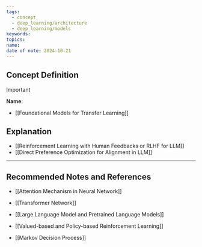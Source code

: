 ```yaml
---
tags:
  - concept
  - deep_learning/architecture
  - deep_learning/models
keywords: 
topics: 
name: 
date of note: 2024-10-21
---
```


## Concept Definition

>[!important]
>**Name**: 



- [[Foundational Models for Transfer Learning]]

## Explanation


- [[Reinforcement Learning with Human Feedbacks or RLHF for LLM]]
- [[Direct Preference Optimization for Alignment in LLM]]






-----------
##  Recommended Notes and References


- [[Attention Mechanism in Neural Network]]
- [[Transformer Network]]
- [[Large Language Model and Pretrained Language Models]]



- [[Valued-based and Policy-based Reinforcement Learning]]
- [[Markov Decision Process]]